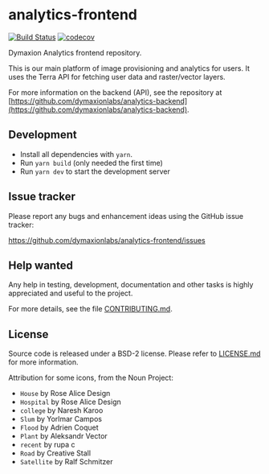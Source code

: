 # analytics-frontend

[![Build Status](https://travis-ci.org/dymaxionlabs/analytics-frontend.svg?branch=master)](https://travis-ci.org/dymaxionlabs/analytics-frontend)
[![codecov](https://codecov.io/gh/dymaxionlabs/analytics-frontend/branch/master/graph/badge.svg)](https://codecov.io/gh/dymaxionlabs/analytics-frontend)

Dymaxion Analytics frontend repository.

This is our main platform of image provisioning and analytics for users.
It uses the Terra API for fetching user data and raster/vector layers.

For more information on the backend (API), see the repository at
[https://github.com/dymaxionlabs/analytics-backend](https://github.com/dymaxionlabs/analytics-backend).


## Development

* Install all dependencies with `yarn`.
* Run `yarn build` (only needed the first time)
* Run `yarn dev` to start the development server


## Issue tracker

Please report any bugs and enhancement ideas using the GitHub issue tracker:

  https://github.com/dymaxionlabs/analytics-frontend/issues


## Help wanted

Any help in testing, development, documentation and other tasks is highly
appreciated and useful to the project.

For more details, see the file [CONTRIBUTING.md](CONTRIBUTING.md).


## License

Source code is released under a BSD-2 license.  Please refer to
[LICENSE.md](LICENSE.md) for more information.

Attribution for some icons, from the Noun Project:

- `House` by Rose Alice Design
- `Hospital` by Rose Alice Design
- `college` by Naresh Karoo
- `Slum` by Yorlmar Campos
- `Flood` by Adrien Coquet
- `Plant` by Aleksandr Vector
- `recent` by rupa c
- `Road` by Creative Stall
- `Satellite` by Ralf Schmitzer
